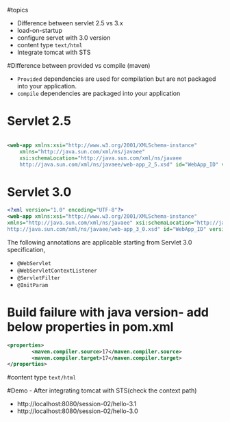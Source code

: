 #topics
* Difference between servlet 2.5 vs 3.x
* load-on-startup
* configure servet with 3.0 version
* content type `text/html`
* Integrate tomcat with STS

#Difference between provided vs compile (maven)

* `Provided` dependencies are used for compilation but are not packaged into your application. 
* `compile` dependencies are packaged into your application

# Servlet 2.5

```xml

<web-app xmlns:xsi="http://www.w3.org/2001/XMLSchema-instance"
	xmlns="http://java.sun.com/xml/ns/javaee"
	xsi:schemaLocation="http://java.sun.com/xml/ns/javaee 
	http://java.sun.com/xml/ns/javaee/web-app_2_5.xsd" id="WebApp_ID" version="2.5">
```


# Servlet 3.0 

```xml
<?xml version="1.0" encoding="UTF-8"?>
<web-app xmlns:xsi="http://www.w3.org/2001/XMLSchema-instance" 
xmlns="http://java.sun.com/xml/ns/javaee" xsi:schemaLocation="http://java.sun.com/xml/ns/javaee 
http://java.sun.com/xml/ns/javaee/web-app_3_0.xsd" id="WebApp_ID" version="3.0">

```
The following annotations are applicable starting from Servlet 3.0 specification,

* `@WebServlet`
* `@WebServletContextListener`
* `@ServletFilter`
* `@InitParam`

# Build failure with java version- add below properties in pom.xml

```xml
<properties>
		<maven.compiler.source>17</maven.compiler.source>
		<maven.compiler.target>17</maven.compiler.target>
</properties>
```


#content type `text/html`


#Demo - After integrating tomcat with STS(check the context path)

- http://localhost:8080/session-02/hello-3.1
- http://localhost:8080/session-02/hello-3.0
